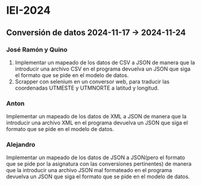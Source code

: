 # IEI-2024
## Conversión de datos 2024-11-17 -> 2024-11-24
### José Ramón y Quino
1. Implementar un mapeado de los datos de CSV a JSON de manera que la introducir una archivo CSV en el programa devuelva un JSON que siga el formato que se pide en el modelo de datos.
2. Scrapper con selenium en un conversor web, para traducir las coordenadas UTMESTE y UTMNORTE a latitud y longitud.
### Anton
Implementar un mapeado de los datos de XML a JSON de manera que la introducir una archivo XML en el programa devuelva un JSON que siga el formato que se pide en el modelo de datos.

### Alejandro
Implementar un mapeado de los datos de JSON a JSON(pero el formato que se pide por la asignatura con las conversiones pertinentes) de manera que la introducir una archivo JSON mal formateado en el programa devuelva un JSON que siga el formato que se pide en el modelo de datos.


